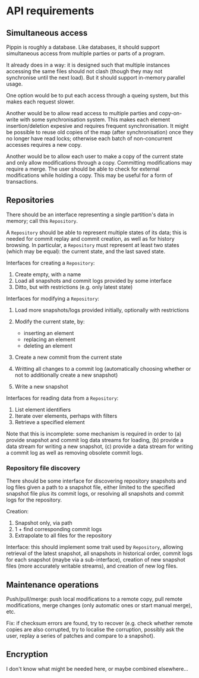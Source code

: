 <!-- This Source Code Form is subject to the terms of the Mozilla Public
   - License, v. 2.0. If a copy of the MPL was not distributed with this
   - file, You can obtain one at http://mozilla.org/MPL/2.0/. -->

API requirements
===========

Simultaneous access
---------------------------

Pippin is roughly a database. Like databases, it should support simultaneous
access from multiple parties or parts of a program.

It already does in a way: it is designed such that multiple instances accessing
the same files should not clash (though they may not synchronise until the next
load). But it should support in-memory parallel usage.

One option would be to put each access through a queing system, but this makes
each request slower.

Another would be to allow read access to multiple parties and copy-on-write
with some synchronisation system. This makes each element insertion/deletion
expesive and requires frequent synchronisation. It might be possible to reuse
old copies of the map (after synchronisation) once they no longer have read
locks; otherwise each batch of non-concurrent accesses requires a new copy.

Another would be to allow each user to make a copy of the current state and
only allow modifications through a copy. Committing modifications may require
a merge. The user should be able to check for external modifications while
holding a copy. This may be useful for a form of transactions.


Repositories
-----------

There should be an interface representing a single partition's data in memory;
call this `Repository`.

A `Repository` should be able to represent multiple states of its data; this is
needed for commit replay and commit creation, as well as for history browsing.
In particular, a `Repository` must represent at least two states (which may be
equal): the current state, and the last saved state.

Interfaces for creating a `Repository`:

1.  Create empty, with a name
2.  Load all snapshots and commit logs provided by some interface
3.  Ditto, but with restrictions (e.g. only latest state)

Interfaces for modifying a `Repository`:

1.  Load more snapshots/logs provided initially, optionally with restrictions
2.  Modify the current state, by:
    
    *   inserting an element
    *   replacing an element
    *   deleting an element
3.  Create a new commit from the current state
4.  Writting all changes to a commit log (automatically choosing whether or not
    to additionally create a new snapshot)
5.  Write a new snapshot

Interfaces for reading data from a `Repository`:

1.  List element identifiers
2.  Iterate over elements, perhaps with filters
3.  Retrieve a specified element

Note that this is incomplete: some mechanism is required in order to (a)
provide snapshot and commit log data streams for loading, (b) provide a data
stream for writing a new snapshot, (c) provide a data stream for writing a
commit log as well as removing obsolete commit logs.


### Repository file discovery

There should be some interface for discovering repository snapshots and log
files given a path to a snapshot file, either limited to the specified snapshot
file plus its commit logs, or resolving all snapshots and commit logs for the
repository.

Creation:

1.  Snapshot only, via path
2.  1 + find corresponding commit logs
3.  Extrapolate to all files for the repository

Interface: this should implement some trait used by `Repository`, allowing
retrieval of the latest snapshot, all snapshots in historical order, commit
logs for each snapshot (maybe via a sub-interface), creation of new snapshot
files (more accurately writable streams), and creation of new log files.


Maintenance operations
-------------------------------

Push/pull/merge: push local modifications to a remote copy, pull remote
modifications, merge changes (only automatic ones or start manual merge), etc.

Fix: if checksum errors are found, try to recover (e.g. check whether remote
copies are also corrupted, try to localise the corruption, possibly ask the
user, replay a series of patches and compare to a snapshot).


Encryption
--------------

I don't know what might be needed here, or maybe combined elsewhere...
